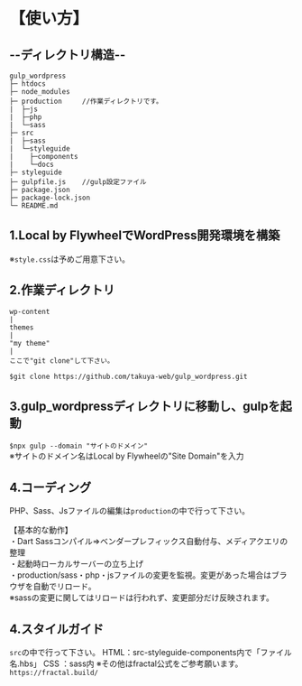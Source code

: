 # 【使い方】

## --ディレクトリ構造--

```
gulp_wordpress
├─ htdocs
├─ node_modules
├─ production     //作業ディレクトリです。
|  ├─js
|  ├─php
|  └─sass
├─ src
|  ├─sass
|  └─styleguide
|    ├─components
|    └─docs
├─ styleguide
├─ gulpfile.js    //gulp設定ファイル
├─ package.json
├─ package-lock.json
└─ README.md
```

## 1.Local by FlywheelでWordPress開発環境を構築  
※```style.css```は予めご用意下さい。

## 2.作業ディレクトリ
    wp-content
    |
    themes
    |
    "my theme"
    |
    ここで"git clone"して下さい。
  ``` $git clone https://github.com/takuya-web/gulp_wordpress.git ```

## 3.gulp_wordpressディレクトリに移動し、gulpを起動
``` $npx gulp --domain "サイトのドメイン" ```  
※サイトのドメイン名はLocal by Flywheelの"Site Domain"を入力

## 4.コーディング
PHP、Sass、Jsファイルの編集は```production```の中で行って下さい。

【基本的な動作】  
・Dart Sassコンパイル=>ベンダープレフィックス自動付与、メディアクエリの整理  
・起動時ローカルサーバーの立ち上げ  
・production/sass・php・jsファイルの変更を監視。変更があった場合はブラウザを自動でリロード。  
※sassの変更に関してはリロードは行われず、変更部分だけ反映されます。

## 4.スタイルガイド
```src```の中で行って下さい。
HTML：src-styleguide-components内で「ファイル名.hbs」
CSS ：sass内
※その他はfractal公式をご参考願います。
``` https://fractal.build/ ```